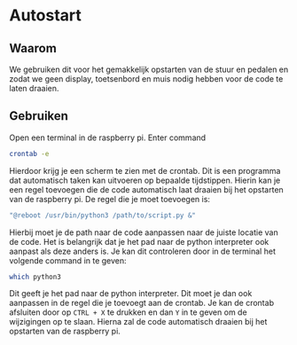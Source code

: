 # Autostart

## Waarom

We gebruiken dit voor het gemakkelijk opstarten van de stuur en pedalen en zodat we geen display, toetsenbord en muis nodig hebben voor de code te laten draaien.

## Gebruiken

Open een terminal in de raspberry pi.
Enter command

```bash
crontab -e
```

Hierdoor krijg je een scherm te zien met de crontab. Dit is een programma dat automatisch taken kan uitvoeren op bepaalde tijdstippen.
Hierin kan je een regel toevoegen die de code automatisch laat draaien bij het opstarten van de raspberry pi.
De regel die je moet toevoegen is:

```bash
"@reboot /usr/bin/python3 /path/to/script.py &"
```

Hierbij moet je de path naar de code aanpassen naar de juiste locatie van de code. Het is belangrijk dat je het pad naar de python interpreter ook aanpast als deze anders is.
Je kan dit controleren door in de terminal het volgende command in te geven:

```bash
which python3
```

Dit geeft je het pad naar de python interpreter. Dit moet je dan ook aanpassen in de regel die je toevoegt aan de crontab.
Je kan de crontab afsluiten door op `CTRL + X` te drukken en dan `Y` in te geven om de wijzigingen op te slaan. Hierna zal de code automatisch draaien bij het opstarten van de raspberry pi.
